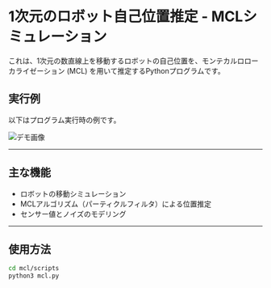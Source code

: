 # 1次元のロボット自己位置推定 - MCLシミュレーション

これは、1次元の数直線上を移動するロボットの自己位置を、モンテカルロローカライゼーション (MCL) を用いて推定するPythonプログラムです。

## 実行例

以下はプログラム実行時の例です。

![デモ画像](path/to/demo_image.png)

---

## 主な機能

- ロボットの移動シミュレーション
- MCLアルゴリズム（パーティクルフィルタ）による位置推定
- センサー値とノイズのモデリング

---

## 使用方法

  ```bash
  cd mcl/scripts
  python3 mcl.py


